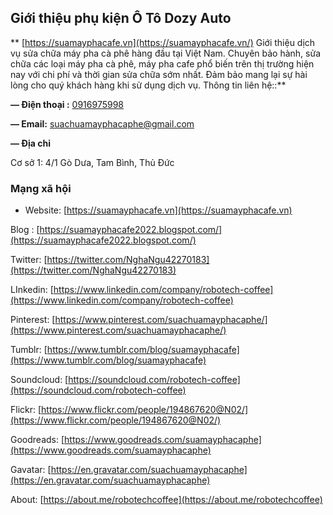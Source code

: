 
## Giới thiệu phụ kiện Ô Tô Dozy Auto

** [https://suamayphacafe.vn](https://suamayphacafe.vn/) Giới thiệu dịch vụ sửa chữa máy pha cà phê hàng đầu tại Việt Nam. Chuyên bảo hành, sửa chữa các loại máy pha cà phê, máy pha cafe phổ biến trên thị trường hiện nay với chi phí và thời gian sửa chữa sớm nhất. Đảm bảo mang lại sự hài lòng cho quý khách hàng khi sử dụng dịch vụ. Thông tin liên hệ::**

**— Điện thoại :**  [0916975998](tel:0909881811)

**— Email:**  [suachuamayphacaphe@gmail.com](mailto:suachuamayphacaphe@gmail.com)

**— Địa chỉ**

 Cơ sở 1: 4/1 Gò Dưa, Tam Bình, Thủ Đức

### Mạng xã hội



- Website: [https://suamayphacafe.vn](https://suamayphacafe.vn)

Blog : [https://suamayphacafe2022.blogspot.com/](https://suamayphacafe2022.blogspot.com/)

Twitter: [https://twitter.com/NghaNgu42270183](https://twitter.com/NghaNgu42270183)


LInkedin:     [https://www.linkedin.com/company/robotech-coffee](https://www.linkedin.com/company/robotech-coffee)

Pinterest:    [https://www.pinterest.com/suachuamayphacaphe/](https://www.pinterest.com/suachuamayphacaphe/)

Tumblr:  [https://www.tumblr.com/blog/suamayphacafe](https://www.tumblr.com/blog/suamayphacafe)

Soundcloud:        [https://soundcloud.com/robotech-coffee](https://soundcloud.com/robotech-coffee)

Flickr:    [https://www.flickr.com/people/194867620@N02/](https://www.flickr.com/people/194867620@N02/)

Goodreads:         [https://www.goodreads.com/suamayphacaphe](https://www.goodreads.com/suamayphacaphe)

Gavatar:              [https://en.gravatar.com/suachuamayphacaphe](https://en.gravatar.com/suachuamayphacaphe)

About:                [https://about.me/robotechcoffee](https://about.me/robotechcoffee)
